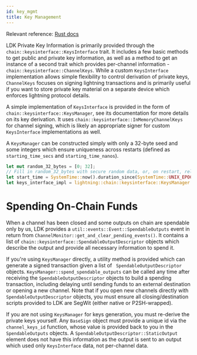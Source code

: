 ```yaml
---
id: key_mgmt
title: Key Management
---
```

Relevant reference: [Rust docs](https://docs.rs/lightning/*/lightning/chain/keysinterface/struct.KeysManager.html)

LDK Private Key Information is primarily provided through the `chain::keysinterface::KeysInterface` trait. It includes a few basic methods to get public and private key information, as well as a method to get an instance of a second trait which provides per-channel information - `chain::keysinterface::ChannelKeys`. While a custom `KeysInterface` implementation allows simple flexibility to control derivation of private keys, `ChannelKeys` focuses on signing lightning transactions and is primarily useful if you want to store private key material on a separate device which enforces lightning protocol details.

A simple implementation of `KeysInterface` is provided in the form of `chain::keysinterface::KeysManager`, see its documentation for more details on its key derivation. It uses `chain::keysinterface::InMemoryChannelKeys` for channel signing, which is likely an appropriate signer for custom `KeysInterface` implementations as well.


A `KeysManager` can be constructed simply with only a 32-byte seed and some integers which ensure uniqueness across restarts (defined as `starting_time_secs` and `starting_time_nanos`).

```rust
let mut random_32_bytes = [0; 32];
// Fill in random_32_bytes with secure random data, or, on restart, reload the seed from disk.
let start_time = SystemTime::now().duration_since(SystemTime::UNIX_EPOCH).unwrap();
let keys_interface_impl = lightning::chain::keysinterface::KeysManager::new(random_32-bytes, start_time.as_secs(), start_time.subsec_nanos());
```

Spending On-Chain Funds
=======================
When a channel has been closed and some outputs on chain are spendable only by us, LDK provides a `util::events::Event::SpendableOutputs` event in return from `ChannelMonitor::get_and_clear_pending_events()`. It contains a list of `chain::keysinterface::SpendableOutputDescriptor` objects which describe the output and provide all necessary information to spend it.

If you're using `KeysManager` directly, a utility method is provided which can generate a signed transaction given a list of `
SpendableOutputDescriptor` objects. `KeysManager::spend_spendable_outputs` can be called any time after receiving the `SpendableOutputDescriptor` objects to build a spending transaction, including delaying until sending funds to an external destination or opening a new channel. Note that if you open new channels directly with `SpendableOutputDescriptor` objects, you must ensure all closing/destination scripts provided to LDK are SegWit (either native or P2SH-wrapped).

If you are not using `KeysManager` for keys generation, you must re-derive the private keys yourself. Any `BaseSign` object must provide a unique id via the `channel_keys_id` function, whose value is provided back to you in the `SpendableOutputs` objects. A `SpendableOutputDescriptor::StaticOutput` element does not have this information as the output is sent to an output which used only `KeysInterface` data, not per-channel data.
